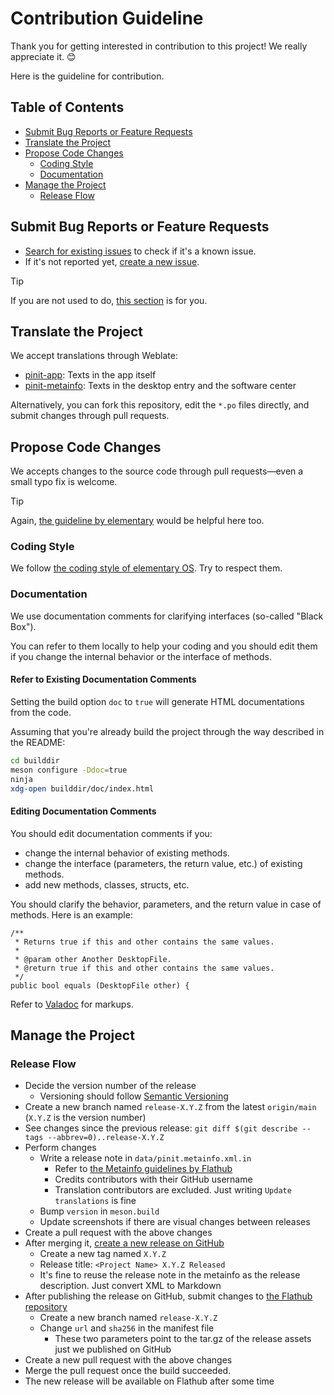 # Contribution Guideline

Thank you for getting interested in contribution to this project! We really appreciate it. 😊

Here is the guideline for contribution.

## Table of Contents

- [Submit Bug Reports or Feature Requests](submit-bug-reports-or-feature-requests)
- [Translate the Project](translate-the-project)
- [Propose Code Changes](propose-code-changes)
    - [Coding Style](coding-style)
    - [Documentation](documentation)
- [Manage the Project](manage-the-project)
    - [Release Flow](release-flow)

## Submit Bug Reports or Feature Requests

- [Search for existing issues](https://github.com/ryonakano/pinit/issues) to check if it's a known issue.
- If it's not reported yet, [create a new issue](https://github.com/ryonakano/pinit/issues/new).

> [!TIP]
> If you are not used to do, [this section](https://docs.elementary.io/contributor-guide/feedback/reporting-issues#creating-a-new-issue-report) is for you.

## Translate the Project

We accept translations through Weblate:

- [pinit-app](https://hosted.weblate.org/projects/rosp/pinit-app/): Texts in the app itself
- [pinit-metainfo](https://hosted.weblate.org/projects/rosp/pinit-metainfo/): Texts in the desktop entry and the software center

Alternatively, you can fork this repository, edit the `*.po` files directly, and submit changes through pull requests.

## Propose Code Changes

We accepts changes to the source code through pull requests―even a small typo fix is welcome.

> [!TIP]
> Again, [the guideline by elementary](https://docs.elementary.io/contributor-guide/development/prepare-code-for-review) would be helpful here too.

### Coding Style

We follow [the coding style of elementary OS](https://docs.elementary.io/develop/writing-apps/code-style). Try to respect them.

### Documentation

We use documentation comments for clarifying interfaces (so-called "Black Box").

You can refer to them locally to help your coding and you should edit them if you change the internal behavior
or the interface of methods.

#### Refer to Existing Documentation Comments

Setting the build option `doc` to `true` will generate HTML documentations from the code.

Assuming that you're already build the project through the way described in the README:

```bash
cd builddir
meson configure -Ddoc=true
ninja
xdg-open builddir/doc/index.html
```

#### Editing Documentation Comments

You should edit documentation comments if you:

- change the internal behavior of existing methods.
- change the interface (parameters, the return value, etc.) of existing methods.
- add new methods, classes, structs, etc.

You should clarify the behavior, parameters, and the return value in case of methods. Here is an example:

```vala
/**
 * Returns true if this and other contains the same values.
 *
 * @param other Another DesktopFile.
 * @return true if this and other contains the same values.
 */
public bool equals (DesktopFile other) {
```

Refer to [Valadoc](https://valadoc.org/markup.htm) for markups.

## Manage the Project

### Release Flow
- Decide the version number of the release
    - Versioning should follow [Semantic Versioning](https://semver.org/)
- Create a new branch named `release-X.Y.Z` from the latest `origin/main` (`X.Y.Z` is the version number)
- See changes since the previous release: `git diff $(git describe --tags --abbrev=0)..release-X.Y.Z`
- Perform changes
    - Write a release note in `data/pinit.metainfo.xml.in`
        - Refer to [the Metainfo guidelines by Flathub](https://docs.flathub.org/docs/for-app-authors/metainfo-guidelines/#release)
        - Credits contributors with their GitHub username
        - Translation contributors are excluded. Just writing `Update translations` is fine
    - Bump `version` in `meson.build`
    - Update screenshots if there are visual changes between releases
- Create a pull request with the above changes
- After merging it, [create a new release on GitHub](https://github.com/ryonakano/pinit/releases/new)
    - Create a new tag named `X.Y.Z`
    - Release title: `<Project Name> X.Y.Z Released`
    - It's fine to reuse the release note in the metainfo as the release description. Just convert XML to Markdown
- After publishing the release on GitHub, submit changes to [the Flathub repository](https://github.com/flathub/com.github.ryonakano.pinit)
    - Create a new branch named `release-X.Y.Z`
    - Change `url` and `sha256` in the manifest file
        - These two parameters point to the tar.gz of the release assets just we published on GitHub
- Create a new pull request with the above changes
- Merge the pull request once the build succeeded.
- The new release will be available on Flathub after some time
